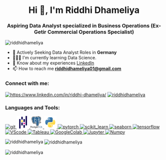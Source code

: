 <h1 align="center">Hi 👋, I'm Riddhi Dhameliya</h1>
<h3 align="center">Aspiring Data Analyst specialized in Business Operations (Ex-Getir Commercial Operations Specialist)</h3>

<p align="left"> <img src="https://komarev.com/ghpvc/?username=riddhidhameliya&label=Profile%20views&color=0e75b6&style=flat" alt="riddhidhameliya" /> </p>


- 🔎 Actively Seeking Data Analyst Roles in **Germany**
- 👩🏻‍💻 I'm currently learning Data Science.
- 📄 Know about my experiences [LinkedIn](https://www.linkedin.com/in/riddhi-dhameliya/)
- 📫 How to reach me **riddhidhameliya01@gmail.com**


<h3 align="left">Connect with me:</h3>
<p align="left">
<a href="https://linkedin.com/in/https://www.linkedin.com/in/riddhi-dhameliya/" target="blank"><img align="center" src="https://raw.githubusercontent.com/rahuldkjain/github-profile-readme-generator/master/src/images/icons/Social/linked-in-alt.svg" alt="https://www.linkedin.com/in/riddhi-dhameliya/" height="30" width="40" /></a>
<a href="https://kaggle.com/riddhidhameliya" target="blank"><img align="center" src="https://raw.githubusercontent.com/rahuldkjain/github-profile-readme-generator/master/src/images/icons/Social/kaggle.svg" alt="riddhidhameliya" height="30" width="40" /></a>
</p>


<h3 align="left">Languages and Tools:</h3>
<p align="left"> <a href="https://git-scm.com/" target="_blank" rel="noreferrer"> <img src="https://www.vectorlogo.zone/logos/git-scm/git-scm-icon.svg" alt="git" width="40" height="40"/> </a> <a href="https://pandas.pydata.org/" target="_blank" rel="noreferrer"> <img src="https://raw.githubusercontent.com/devicons/devicon/2ae2a900d2f041da66e950e4d48052658d850630/icons/pandas/pandas-original.svg" alt="pandas" width="40" height="40"/> </a> <a href="https://www.postgresql.org" target="_blank" rel="noreferrer"> <img src="https://raw.githubusercontent.com/devicons/devicon/master/icons/postgresql/postgresql-original-wordmark.svg" alt="postgresql" width="40" height="40"/> </a> <a href="https://www.python.org" target="_blank" rel="noreferrer"> <img src="https://raw.githubusercontent.com/devicons/devicon/master/icons/python/python-original.svg" alt="python" width="40" height="40"/> </a> <a href="https://pytorch.org/" target="_blank" rel="noreferrer"> <img src="https://www.vectorlogo.zone/logos/pytorch/pytorch-icon.svg" alt="pytorch" width="40" height="40"/> </a> <a href="https://scikit-learn.org/" target="_blank" rel="noreferrer"> <img src="https://upload.wikimedia.org/wikipedia/commons/0/05/Scikit_learn_logo_small.svg" alt="scikit_learn" width="40" height="40"/> </a> <a href="https://seaborn.pydata.org/" target="_blank" rel="noreferrer"> <img src="https://seaborn.pydata.org/_images/logo-mark-lightbg.svg" alt="seaborn" width="40" height="40"/> </a> <a href="https://www.tensorflow.org" target="_blank" rel="noreferrer"> <img src="https://www.vectorlogo.zone/logos/tensorflow/tensorflow-icon.svg" alt="tensorflow" width="40" height="40"/> </a> <a href="https://code.visualstudio.com/" target="_blank" rel="noreferrer"> <img src="https://upload.wikimedia.org/wikipedia/commons/9/9a/Visual_Studio_Code_1.35_icon.svg" alt="VScode" width="40" height="40"/> </a> <a href="https://www.tableau.com/" target="_blank" rel="noreferrer"> <img src="https://cdn.filepicker.io/api/file/jZDILlufSOSDOkuJTZ7J" alt="Tableau" width="40" height="40"/> </a> <a href="https://colab.google/" target="_blank" rel="noreferrer"> <img src="https://colab.research.google.com/img/colab_favicon_256px.png" alt="GoogleColab" width="40" height="40"/> </a> <a href="https://jupyter.org/" target="_blank" rel="noreferrer"> <img src="https://jupyter.org/assets/homepage/main-logo.svg" alt="Jupyter" width="40" height="40"/> </a> <a href="https://numpy.org/" target="_blank" rel="noreferrer"> <img src="https://numpy.org/images/logo.svg" alt="Numpy" width="40" height="40"/> </a> </p>

<p><img align="left" src="https://github-readme-stats.vercel.app/api/top-langs?username=riddhidhameliya&show_icons=true&locale=en&layout=compact" alt="riddhidhameliya" /></p>
<p>&nbsp;<img align="center" src="https://github-readme-stats.vercel.app/api?username=riddhidhameliya&show_icons=true&locale=en" alt="riddhidhameliya" /></p>
<p><img align="center" src="https://github-readme-streak-stats.herokuapp.com/?user=riddhidhameliya&" alt="riddhidhameliya" /></p>



<!--
**RIDDHIDHAMELIYA/RIDDHIDHAMELIYA** is a ✨ _special_ ✨ repository because its `README.md` (this file) appears on your GitHub profile.

Here are some ideas to get you started:

- 🔭 I’m currently working on ...
- 🌱 I’m currently learning ...
- 👯 I’m looking to collaborate on ...
- 🤔 I’m looking for help with ...
- 💬 Ask me about ...
- 📫 How to reach me: ...
- 😄 Pronouns: ...
- ⚡ Fun fact: ...
-->

